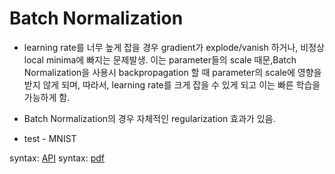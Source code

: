 # Batch Normalization
* learning rate를 너무 높게 잡을 경우 gradient가 explode/vanish 하거나, 비정상 local minima에 빠지는 문제발생. 이는 parameter들의 scale 때문,Batch Normalization을 사용시 backpropagation 할 때 parameter의 scale에 영향을 받지 않게 되며, 따라서, learning rate를 크게 잡을 수 있게 되고 이는 빠른 학습을 가능하게 함.

* Batch Normalization의 경우 자체적인 regularization 효과가 있음.

* test - MNIST

syntax: [API](https://www.tensorflow.org/api_docs/python/tf/layers/batch_normalization)
syntax: [pdf](https://arxiv.org/pdf/1502.03167.pdf)
